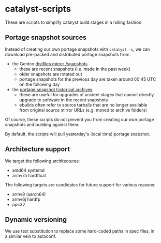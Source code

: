 # catalyst-scripts

These are scripts to simplify catalyst build stages in a rolling fashion.

## Portage snapshot sources

Instead of creating our own portage snapshots with `catalyst -s`, we can download pre-packed and distributed portage snapshots from:

*  the Gentoo [distfiles mirror /snapshots](http://distfiles.gentoo.org/snapshots)
   * these are recent snapshots (i.e. made in the past week)
   * older snapshots are rotated out
   * portage snapshots for the previous day are taken around 00:45 UTC on the following day
*  the [portage snapshot historical archives](https://dev.gentoo.org/~swift/snapshots/)
   * these are useful for upgrades of ancient stages that cannot directly upgrade to software in the recent snapshots
   * ebuilds often refer to source tarballs that are no longer available from original source mirror URLs (e.g. moved to archive folders)

Of course, these scripts do not prevent you from creating our own portage snapshots and building against them.

By default, the scripts will pull yesterday's (local time) portage snapshot.

## Architecture support

We target the following architectures:

* amd64 systemd
* armv7a hardfloat

The following targets are candidates for future support for various reasons:
* armv8 (aarch64)
* armv6j hardfp
* ppc32

## Dynamic versioning

We use text substitution to replace some hard-coded paths in spec files, in a similar vein to autoconf.
